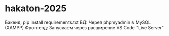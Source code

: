 # hakaton-2025
Бэкенд:
pip install requirements.txt
БД:
Через phpmyadmin в MySQL (XAMPP)
Фронтенд:
Запускаем через расширение VS Code "Live Server"
